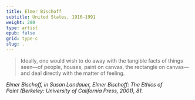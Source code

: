 ```yaml
---
title: Elmer Bischoff
subtitle: United States, 1916–1991
weight: 280
type: artist
epub: false
grid: type-c
slug: .
---
```

>Ideally, one would wish to do away with the tangible facts of things seen—of people, houses, paint on canvas, the rectangle on canvas—and deal directly with the matter of feeling.

<cite>Elmer Bischoff, in Susan Landauer, *Elmer Bischoff: The Ethics of Paint* (Berkeley: University of California Press, 2001), 81.</cite>
